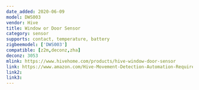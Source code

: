 ```yaml
---
date_added: 2020-06-09
model: DWS003
vendor: Hive
title: Window or Door Sensor
category: sensor
supports: contact, temperature, battery
zigbeemodel: ['DWS003']
compatible: [z2m,deconz,zha]
deconz: 3053
mlink: https://www.hivehome.com/products/hive-window-door-sensor
link: https://www.amazon.com/Hive-Movement-Detection-Automation-Requires/dp/B07BZ85VG4
link2:
link3: 
---
```


